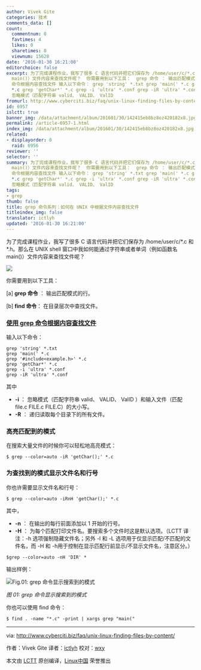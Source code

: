 ```yaml
---
author: Vivek Gite
categories: 技术
comments_data: []
count:
  commentnum: 0
  favtimes: 4
  likes: 0
  sharetimes: 0
  viewnum: 15628
date: '2016-01-30 16:21:00'
editorchoice: false
excerpt: 为了完成课程作业，我写了很多 C 语言代码并把它们保存为 /home/user/c/*.c 和 *.h。那么在 UNIX shell 窗口中我如何能通过字符串或者单词（例如函数名
  main()）文件内容来查找文件呢？  你需要用到以下工具：  grep 命令 ： 输出匹配模式的行。  find 命令： 在目录层次中查找文件。 使用 grep
  命令根据内容查找文件 输入以下命令： grep 'string' *.txt grep 'main(' *.c grep '#includeexample.h'
  *.c grep 'getChar*' *.c grep -i 'ultra' *.conf grep -iR 'ultra' *.conf  其中  -i ：
  忽略模式（匹配字符串 valid、 VALID、 ValID
fromurl: http://www.cyberciti.biz/faq/unix-linux-finding-files-by-content/
id: 6957
islctt: true
banner_img: /data/attachment/album/201601/30/142415eb8bz8oz420182x8.jpg
permalink: /article-6957-1.html
index_img: /data/attachment/album/201601/30/142415eb8bz8oz420182x8.jpg.thumb.jpg
related:
- displayorder: 0
  raid: 6956
reviewer: ''
selector: ''
summary: 为了完成课程作业，我写了很多 C 语言代码并把它们保存为 /home/user/c/*.c 和 *.h。那么在 UNIX shell 窗口中我如何能通过字符串或者单词（例如函数名
  main()）文件内容来查找文件呢？  你需要用到以下工具：  grep 命令 ： 输出匹配模式的行。  find 命令： 在目录层次中查找文件。 使用 grep
  命令根据内容查找文件 输入以下命令： grep 'string' *.txt grep 'main(' *.c grep '#includeexample.h'
  *.c grep 'getChar*' *.c grep -i 'ultra' *.conf grep -iR 'ultra' *.conf  其中  -i ：
  忽略模式（匹配字符串 valid、 VALID、 ValID
tags:
- grep
thumb: false
title: grep 命令系列：如何在 UNIX 中根据文件内容查找文件
titleindex_img: false
translator: ictlyh
updated: '2016-01-30 16:21:00'
---
```


为了完成课程作业，我写了很多 C 语言代码并把它们保存为 /home/user/c/\*.c 和 \*.h。那么在 UNIX shell 窗口中我如何能通过字符串或者单词（例如函数名 main()）文件内容来查找文件呢？


![](/data/attachment/album/201601/30/142415eb8bz8oz420182x8.jpg)


你需要用到以下工具：


[a] **grep 命令** ： 输出匹配模式的行。


[b] **find 命令**： 在目录层次中查找文件。


### [使用 grep 命令根据内容查找文件](http://www.cyberciti.biz/faq/howto-search-find-file-for-text-string/)


输入以下命令：



```
grep 'string' *.txt
grep 'main(' *.c
grep '#include<example.h>' *.c
grep 'getChar*' *.c
grep -i 'ultra' *.conf
grep -iR 'ultra' *.conf

```

其中


* **-i** ： 忽略模式（匹配字符串 valid、 VALID、 ValID ）和输入文件（匹配 file.c FILE.c FILE.C）的大小写。
* **-R** ： 递归读取每个目录下的所有文件。


### 高亮匹配到的模式


在搜索大量文件的时候你可以轻松地高亮模式：



```
$ grep --color=auto -iR 'getChar();' *.c

```

### 为查找到的模式显示文件名和行号


你也许需要显示文件名和行号：



```
$ grep --color=auto -iRnH 'getChar();' *.c

```

其中，


* **-n** ： 在输出的每行前面添加以 1 开始的行号。
* **-H** ： 为每个匹配打印文件名。要搜索多个文件时这是默认选项。（LCTT 译注：-h 选项强制隐藏文件名；另外 -l 和 -L 选项用于仅显示匹配/不匹配的文件名，而 -H 和 -h用于控制在显示匹配行前显示/不显示文件名，注意区分。）



```
$grep --color=auto -nH 'DIR' *
```

输出样例：


![Fig.01: grep 命令显示搜索到的模式](/data/attachment/album/201601/30/142614k0kfszpz1y1kpdyh.png)


*图 01: grep 命令显示搜索到的模式*


你也可以使用 find 命令：



```
$ find . -name "*.c" -print | xargs grep "main("

```



---


via: <http://www.cyberciti.biz/faq/unix-linux-finding-files-by-content/>


作者：Vivek Gite 译者：[ictlyh](http://mutouxiaogui.cn/blog/) 校对：[wxy](https://github.com/wxy)


本文由 [LCTT](https://github.com/LCTT/TranslateProject) 原创编译，[Linux中国](https://linux.cn/) 荣誉推出